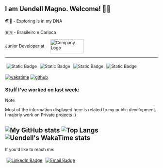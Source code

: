 <!--
**uendellmagno/uendellmagno** is a ✨ _special_ ✨ repository because its `README.md` (this file) appears on your GitHub profile.

Here are some ideas to get you started:

- 🔭 I’m currently working on ...
- 🌱 I’m currently learning ...
- 👯 I’m looking to collaborate on ...
- 🤔 I’m looking for help with ...
- 💬 Ask me about ...
- 📫 How to reach me: ...
- 😄 Pronouns: ...
- ⚡ Fun fact: ...
-->

## I am Uendell Magno. Welcome! 👋🏻

🌏🧭 - Exploring is in my DNA

🇧🇷 - Brasileiro e Carioca

Junior Developer at &nbsp; &nbsp;
<span style="width: 50px">
  <a href="https://www.sellersflow.com/" target="_blank" rel="noopener noreferrer">
    <img src="https://static.wixstatic.com/media/ad8b65_68f5925ba0b8434fa683e7b4ed9f7bc0~mv2.png/v1/fill/w_111,h_46,al_c,q_85,usm_0.66_1.00_0.01,enc_auto/Copy%20of%20logosellersflow_horizontal-v3.png" alt="Company Logo" style="width: 110px; height: 46px; vertical-align: middle;" />
  </a>
</span>

---

<div style="display: flex; flex-direction: row;">
  <span style="margin: 5px;">
    <img alt="Static Badge" src="https://img.shields.io/badge/Coding_in-Python-blue?logo=python&logoColor=white">
  </span>
  <span style="margin: 5px;">
    <img alt="Static Badge" src="https://img.shields.io/badge/Postgre-SQL-orange?logo=postgresql&logoColor=white&labelColor=blue">
  </span>
  <span style="margin: 5px;">
    <img alt="Static Badge" src="https://img.shields.io/badge/Full--Stack%20Student-purple?logo=visualstudiocode&labelColor=grey">
  </span>
  <span style="margin: 5px;">
    <img alt="Static Badge" src="https://img.shields.io/badge/Data_Analysis-red?logo=pandas&labelColor=grey">
  </span>
</div> 


[![wakatime](https://wakatime.com/badge/user/03f1ba94-621f-44ca-b87f-625df0982a44.svg)](https://wakatime.com/@03f1ba94-621f-44ca-b87f-625df0982a44)
[![github](https://img.shields.io/github/followers/uendellmagno?logo=github&style=plastic)](https://github.com/uendellmagno?tab=followers) 

### Stuff I've worked on last week:
>[!NOTE]
>Most of the information displayed here is related to my public development.  
>I majorly work on Private projects :)

![My GitHub stats](https://github-readme-stats.vercel.app/api?username=uendellmagno&show_icons=true&hide=contribs,issues&theme=dark)
![Top Langs](https://github-readme-stats.vercel.app/api/top-langs/?username=uendellmagno&layout=compact)
![Uendell's WakaTime stats](https://github-readme-stats.vercel.app/api/wakatime?username=uendellmagno)
---

If you'd like to reach me:

<div style="display: flex; flex-direction: row;">
  <span style="margin: 5px;">
    <a href="https://www.linkedin.com/in/uendellmagno"><img alt="LinkedIn Badge" src="https://img.shields.io/badge/LinkedIn-blue?style=for-the-badge&logo=linkedin" target="_blank" rel="noopener noreferrer"></a>
  </span>
  <span style="margin: 5px;">
    <a href="mailto:uendellmagno@gmail.com"><img alt="Email Badge" src="https://img.shields.io/badge/E--mail_Me-red?style=for-the-badge&logo=gmail&logoColor=white" target="_blank" rel="noopener noreferrer"></a>
  </span>
</div>
